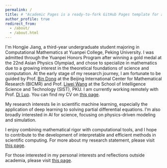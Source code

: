 ```yaml
---
permalink: /
title: # "Academic Pages is a ready-to-fork GitHub Pages template for academic personal websites"
author_profile: true
redirect_from: 
  - /about/
  - /about.html
---
```


I'm Hongjie Jiang, a third-year undergraduate student majoring in Computational Mathematics at Yuanpei College, Peking University. I was admitted through the Yuanpei Honors Program after winning a gold medal at the 22nd Asian Physics Olympiad, and chose to specialize in mathematics due to a growing interest in the theoretical foundations of science and computation. At the early stage of my research journey, I am fortunate to be guided by Prof. [Bin Dong](http://faculty.bicmr.pku.edu.cn/~dongbin/) at the Beijing International Center for Mathematical Research (BICMR) and Prof. [Liwei Wang](http://www.liweiwang-pku.com/index.html) at the School of Intelligence Science and Technology (SIST), PKU. I am currently working remotely with Prof. [Di Luo](https://diluo28.github.io/diluo.github.io/). You can find my CV on [this page](cv.md).

My research interests lie in scientific machine learning, especially the application of deep learning to solving partial differential equations. I’m also broadly interested in AI for science, focusing on physics-driven modeling and simulation.

I enjoy combining mathematical rigor with computational tools, and I hope to contribute to the development of interpretable and efficient methods in scientific computing. For more about my research statement, please visit [this page](research_statement.md).

For those interested in my personal interests and reflections outside academia, please visit [this page](personal.html).
